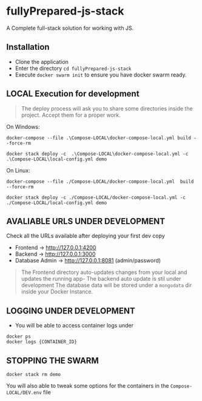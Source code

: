 # fullyPrepared-js-stack


A Complete full-stack solution for working with JS. 


## Installation

- Clone the application
- Enter the directory `cd fullyPrepared-js-stack`
- Execute `docker swarm init` to ensure you have docker swarm ready.



## LOCAL Execution for development

> The deploy process will ask you to share some directories inside the project. Accept them for a proper work.

On Windows:
```
docker-compose --file .\Compose-LOCAL\docker-compose-local.yml build --force-rm

docker stack deploy -c  .\Compose-LOCAL\docker-compose-local.yml -c .\Compose-LOCAL\local-config.yml demo
```

On Linux:
```
docker-compose --file ./Compose-LOCAL/docker-compose-local.yml  build --force-rm

docker stack deploy -c ./Compose-LOCAL/docker-compose-local.yml -c ./Compose-LOCAL/local-config.yml demo
```


## AVALIABLE URLS UNDER DEVELOPMENT

Check all the URLs available after deploying your first dev copy

- Frontend -> http://127.0.0.1:4200
- Backend -> http://127.0.0.1:3000
- Database Admin -> http://127.0.0.1:8081 (admin/password)


> The Frontend directory auto-updates changes from your local and updates the running app-
> The backend auto update is stil under development
> The database data will be stored under a `mongodata` dir inside your Docker Instance.
 

## LOGGING UNDER DEVELOPMENT

- You will be able to access container logs under


```
docker ps
docker logs {CONTAINER_ID}
```



## STOPPING THE SWARM

```
docker stack rm demo
```


You will also able to tweak some options for the containers in the `Compose-LOCAL/DEV.env` file


